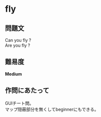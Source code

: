 # fly

## 問題文
Can you fly ?  
Are you fly ?  

## 難易度
**Medium**  

## 作問にあたって
GUIチート問。  
マップ隠蔽部分を無くしてbeginnerにもできる。  